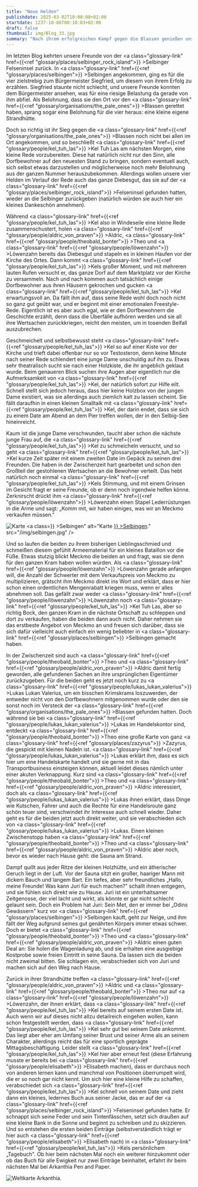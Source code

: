 ```yaml
---
title: "Neue Helden"
publishdate: 2025-03-02T10:00:00+02:00
startdate: 1237-10-06T00:10:03+02:00
draft: false
thumbnail: img/Blog_33.jpg
summary: "Nach ihrem erfolgreichen Kampf gegen die Blassen genießen unsere Helden ihren verdienten Ruhm. Doch nicht alle Belohnungen sind aus Gold – manche sind... sagen wir mal, etwas persönlicher. Während Kel sich vor Date-Anfragen kaum retten kann, stolpern Theo, Aldric und Löwenzahn in die nächsten unerwarteten Ereignisse. Was als Nächstes kommt und wie Kel seine Dates auslebt, erfahrt ihr hier:"
---
```


Im letzten Blog kehrten unsere Freunde von der <a class="glossary-link" href={{<ref "glossary/places/selbinger_rock_island">}} >Selbinger Felseninsel</a> zurück. In <a class="glossary-link" href={{<ref "glossary/places/selbingen">}} >Selbingen</a> angekommen, ging es für die vier zielstrebig zum Bürgermeister Siegfried, um diesem von ihrem Erfolg zu erzählen. Siegfried staunte nicht schlecht, und unsere Freunde konnten dem Bürgermeister ansehen, was für eine riesige Belastung da gerade von ihm abfiel. Als Belohnung, dass sie den Ort vor den <a class="glossary-link" href={{<ref "glossary/organisations/the_pale_ones">}} >Blassen</a> gerettet haben, sprang sogar eine Belohnung für die vier heraus: eine kleine eigene Strandhütte.

Doch so richtig ist ihr Sieg gegen die <a class="glossary-link" href={{<ref "glossary/organisations/the_pale_ones">}} >Blassen</a> noch nicht bei allen im Ort angekommen, und so beschließt <a class="glossary-link" href={{<ref "glossary/people/kel_tuh_las">}} >Kel Tuh Las</a> am nächsten Morgen, eine kleine Rede vorzubereiten. Diese hat natürlich nicht nur den Sinn, alle Dorfbewohner auf den neuesten Stand zu bringen, sondern eventuell auch, sich selbst etwas darzustellen und möglicherweise noch mehr Belohnung aus der ganzen Nummer herauszubekommen. Allerdings wollen unsere vier Helden im Verlauf der Rede auch das ganze Diebesgut, das sie auf der <a class="glossary-link" href={{<ref "glossary/places/selbinger_rock_island">}} >Felseninsel</a> gefunden hatten, wieder an die Selbinger zurückgeben (natürlich würden sie auch hier ein kleines Dankeschön annehmen).

Während <a class="glossary-link" href={{<ref "glossary/people/kel_tuh_las">}} >Kel</a> also in Windeseile eine kleine Rede zusammenschustert, holen <a class="glossary-link" href={{<ref "glossary/people/aldric_von_praven">}} >Aldric</a>, <a class="glossary-link" href={{<ref "glossary/people/theobald_bonter">}} >Theo</a> und <a class="glossary-link" href={{<ref "glossary/people/löwenzahn">}} >Löwenzahn</a> bereits das Diebesgut und stapeln es in kleinen Haufen vor der Kirche des Ortes. Dann kommt <a class="glossary-link" href={{<ref "glossary/people/kel_tuh_las">}} >Kels</a> großer Moment, und mit mehreren lauten Rufen versucht er, das ganze Dorf auf dem Marktplatz vor der Kirche zu versammeln. Nach und nach kommen auch tatsächlich einige Dorfbewohner aus ihren Häusern gekrochen und gucken <a class="glossary-link" href={{<ref "glossary/people/kel_tuh_las">}} >Kel</a> erwartungsvoll an. Da fällt ihm auf, dass seine Rede wohl doch noch nicht so ganz gut geübt war, und er beginnt mit einer emotionalen Freestyle-Rede. Eigentlich ist es aber auch egal, wie er den Dorfbewohnern die Geschichte erzählt, denn dass die Überfälle aufhören werden und sie all ihre Wertsachen zurückkriegen, reicht den meisten, um in tosenden Beifall auszubrechen.

Geschmeichelt und selbstbewusst steht <a class="glossary-link" href={{<ref "glossary/people/kel_tuh_las">}} >Kel</a> so auf einer Kiste vor der Kirche und trieft dabei offenbar nur so vor Testosteron, denn keine Minute nach seiner Rede schlendert eine junge Dame unschuldig auf ihn zu. Etwas sehr theatralisch sucht sie nach einer Holzkiste, die ihr angeblich geklaut wurde. Beim genaueren Blick suchen ihre Augen aber eigentlich nur die Aufmerksamkeit von <a class="glossary-link" href={{<ref "glossary/people/kel_tuh_las">}} >Kel</a>, der natürlich sofort zur Hilfe eilt. Schnell stellt sich jedoch heraus, dass hier keine Holzbox von der jungen Dame existiert, was sie allerdings auch ziemlich kalt zu lassen scheint. Sie fällt daraufhin in einen kleinen Smalltalk mit <a class="glossary-link" href={{<ref "glossary/people/kel_tuh_las">}} >Kel</a>, der darin endet, dass sie sich zu einem Date am Abend an dem Pier treffen wollen, der in den Selbig-See hineinreicht.

Kaum ist die junge Dame verschwunden, taucht aber schon die nächste junge Frau auf, die <a class="glossary-link" href={{<ref "glossary/people/kel_tuh_las">}} >Kel</a> zu schmeicheln versucht, und so geht <a class="glossary-link" href={{<ref "glossary/people/kel_tuh_las">}} >Kel</a> kurze Zeit später mit einem zweiten Date im Gepäck zu seinen drei Freunden. Die haben in der Zwischenzeit hart gearbeitet und schon den Großteil der gestohlenen Wertsachen an die Bewohner verteilt. Das hebt natürlich noch einmal <a class="glossary-link" href={{<ref "glossary/people/kel_tuh_las">}} >Kels</a> Stimmung, und mit einem Grinsen im Gesicht fragt er seine Freunde, ob er denn noch irgendwie helfen könne. Zerknirscht drückt ihm <a class="glossary-link" href={{<ref "glossary/people/löwenzahn">}} >Löwenzahn</a> einen Stapel Lederrüstungen in die Arme und sagt: „Komm mit, wir haben einiges, was wir an Meckmo verkaufen müssen."

<div class="img-max center">
  <img class="img-fluid" title="Karte <a class="glossary-link" href={{<ref "glossary/places/selbingen">}} >Selbingen</a>" alt="Karte <a class="glossary-link" href={{<ref "glossary/places/selbingen">}} >Selbingen</a>." src="/img/selbingen.jpg" />
</div>

Und so laufen die beiden zu ihrem bisherigen Lieblingsschmied und schmeißen diesem gefühlt Armeematerial für ein kleines Bataillon vor die Füße. Etwas stutzig blickt Meckmo die beiden an und fragt, was sie denn für den ganzen Kram haben wollen würden. Als <a class="glossary-link" href={{<ref "glossary/people/löwenzahn">}} >Löwenzahn</a> gerade anfangen will, die Anzahl der Schwerter mit dem Verkaufspreis von Meckmo zu multiplizieren, grätscht ihm Meckmo direkt ins Wort und erklärt, dass er hier schon einen ordentlichen Mengenrabatt kriegen muss, wenn er alles abnehmen soll. Das gefällt zwar weder <a class="glossary-link" href={{<ref "glossary/people/löwenzahn">}} >Löwenzahn</a> noch <a class="glossary-link" href={{<ref "glossary/people/kel_tuh_las">}} >Kel Tuh Las</a>, aber so richtig Bock, den ganzen Kram in die nächste Ortschaft zu schleppen und dort zu verkaufen, haben die beiden dann auch nicht. Daher nehmen sie das erstbeste Angebot von Meckmo an und freuen sich darüber, dass sie sich dafür vielleicht auch einfach ein wenig beliebter in <a class="glossary-link" href={{<ref "glossary/places/selbingen">}} >Selbingen</a> gemacht haben.

In der Zwischenzeit sind auch <a class="glossary-link" href={{<ref "glossary/people/theobald_bonter">}} >Theo</a> und <a class="glossary-link" href={{<ref "glossary/people/aldric_von_praven">}} >Aldric</a> damit fertig geworden, alle gefundenen Sachen an ihre ursprünglichen Eigentümer zurückzugeben. Für die beiden geht es jetzt noch kurz zu <a class="glossary-link" href={{<ref "glossary/people/lukas_lukan_valerius">}} >Lukas Lukan Valerius</a>, um ein bisschen Krimskrams loszuwerden, der entweder nicht von den Dorfbewohnern mitgenommen wurde oder den sie sonst noch im Versteck der <a class="glossary-link" href={{<ref "glossary/organisations/the_pale_ones">}} >Blassen</a> gefunden hatten. Doch während sie bei <a class="glossary-link" href={{<ref "glossary/people/lukas_lukan_valerius">}} >Lukas</a> im Handelskontor sind, entdeckt <a class="glossary-link" href={{<ref "glossary/people/theobald_bonter">}} >Theo</a> eine große Karte von ganz <a class="glossary-link" href={{<ref "glossary/places/zazyrus">}} >Zazyrus</a>, die gespickt mit kleinen Nadeln ist. <a class="glossary-link" href={{<ref "glossary/people/lukas_lukan_valerius">}} >Lukas</a> erklärt ihm, dass es sich hier um eine Handelskarte handelt und sie gerne mit in das Transportbusiness einsteigen können, aktuell leidet dieses nämlich unter einer akuten Verknappung. Kurz sind <a class="glossary-link" href={{<ref "glossary/people/theobald_bonter">}} >Theo</a> und <a class="glossary-link" href={{<ref "glossary/people/aldric_von_praven">}} >Aldric</a> interessiert, doch als <a class="glossary-link" href={{<ref "glossary/people/lukas_lukan_valerius">}} >Lukas</a> ihnen erklärt, dass Dinge wie Kutschen, Fahrer und auch die Rechte für eine Handelsroute ganz schön teuer sind, verschwindet ihr Interesse auch schnell wieder. Daher geht es für die beiden jetzt auch direkt weiter, und sie verabschieden sich von <a class="glossary-link" href={{<ref "glossary/people/lukas_lukan_valerius">}} >Lukas</a>. Einen kleinen Zwischenstopp haben <a class="glossary-link" href={{<ref "glossary/people/theobald_bonter">}} >Theo</a> und <a class="glossary-link" href={{<ref "glossary/people/aldric_von_praven">}} >Aldric</a> aber noch, bevor es wieder nach Hause geht: die Sauna am Strand.

Dampf quillt aus jeder Ritze der kleinen Holzhütte, und ein ätherischer Geruch liegt in der Luft. Vor der Sauna sitzt ein großer, haariger Mann mit dickem Bauch und langem Bart. Ein tiefes, aber sehr freundliches „Hallo, meine Freunde! Was kann Juri für euch machen?" schallt ihnen entgegen, und sie fühlen sich direkt wie zu Hause. Juri ist ein unterhaltsamer Zeitgenosse, der viel lacht und wirkt, als könnte er gar nicht schlecht gelaunt sein. Doch ein Problem hat Juri: Sein Met, den er immer bei „Odins Gewässern" kurz vor <a class="glossary-link" href={{<ref "glossary/places/selbingen">}} >Selbingen</a> kauft, geht zur Neige, und ihm fällt der Weg aufgrund seines gut genährten Körpers immer etwas schwer. Doch er bietet <a class="glossary-link" href={{<ref "glossary/people/theobald_bonter">}} >Theo</a> und <a class="glossary-link" href={{<ref "glossary/people/aldric_von_praven">}} >Aldric</a> einen guten Deal an: Sie holen die Wagenladung ab, und sie erhalten eine ausgiebige Kostprobe sowie freien Eintritt in seine Sauna. Da lassen sich die beiden nicht zweimal bitten. Sie schlagen ein, verabschieden sich von Juri und machen sich auf den Weg nach Hause.

Zurück in ihrer Strandhütte treffen <a class="glossary-link" href={{<ref "glossary/people/aldric_von_praven">}} >Aldric</a> und <a class="glossary-link" href={{<ref "glossary/people/theobald_bonter">}} >Theo</a> nur auf <a class="glossary-link" href={{<ref "glossary/people/löwenzahn">}} >Löwenzahn</a>, der ihnen erklärt, dass <a class="glossary-link" href={{<ref "glossary/people/kel_tuh_las">}} >Kel</a> bereits auf seinem ersten Date ist. Auch wenn wir auf dieses nicht allzu detailreich eingehen wollen, kann schon festgestellt werden, dass <a class="glossary-link" href={{<ref "glossary/people/kel_tuh_las">}} >Kel</a> sehr gut bei seinem Date ankommt. Das liegt aber eher am Umfang seiner Brust und seiner Arme als an seinem Charakter, allerdings reicht das für eine sportlich geprägte Mittagsbeschäftigung. Leider stellt <a class="glossary-link" href={{<ref "glossary/people/kel_tuh_las">}} >Kel</a> hier aber erneut fest (diese Erfahrung musste er bereits bei <a class="glossary-link" href={{<ref "glossary/people/elisabeth">}} >Elisabeth</a> machen), dass er durchaus noch von anderen lernen kann und manchmal von Positionen überrumpelt wird, die er so noch gar nicht kennt. Um sich hier eine kleine Hilfe zu schaffen, verabschiedet sich <a class="glossary-link" href={{<ref "glossary/people/kel_tuh_las">}} >Kel</a> schnell von seinem Date und zieht dann ein kleines, ledernes Buch aus seiner Jacke, das er auf der <a class="glossary-link" href={{<ref "glossary/places/selbinger_rock_island">}} >Felseninsel</a> gefunden hatte. Er schnappt sich seine Feder und sein Tintenfässchen, setzt sich draußen auf eine kleine Bank in die Sonne und beginnt zu schreiben und zu skizzieren. Und so entstehen die ersten beiden Einträge (selbstverständlich trägt er hier auch <a class="glossary-link" href={{<ref "glossary/people/elisabeth">}} >Elisabeth</a> nach) in <a class="glossary-link" href={{<ref "glossary/people/kel_tuh_las">}} >Kels</a> persönlichem „Tagebuch". Ob hier beim nächsten Mal noch ein weiterer hinzukommt oder ob das Buch für alle Ewigkeit nur zwei Einträge beinhaltet, erfahrt ihr beim nächsten Mal bei Arkanthia Pen and Paper.

<div class="img-max center">
  <img class="img-fluid" title="Weltkarte Arkanthia" alt="Weltkarte Arkanthia." src="/img/Arkanthia_Full_Map_Selbingen_Felseninsel.jpg" />
</div>
